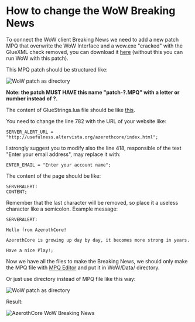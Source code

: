 # How to change the WoW Breaking News

To connect the WoW client Breaking News we need to add a new patch MPQ that overwrite the WoW Interface and a wow.exe "cracked" with the GlueXML check removed, you can download it [here](https://mega.nz/#!Q5QR1SjJ!Arg1O1F7Mr5U6tE9aZcH0iFndYcGBK_AmfvZTn4kUjg) (without this you can run WoW with this patch).

This MPQ patch should be structured like:

![WoW patch as directory](https://i.postimg.cc/tJy8NSYX/patch-structure.pnghttps://i.postimg.cc/L5YgvT7b/Wo-W-structure.png)

**Note: the patch MUST HAVE this name "patch-?.MPQ" with a letter or number instead of ?.**

The content of GlueStrings.lua file should be like [this](https://pastebin.com/8T6XfPxX).

You need to change the line 782 with the URL of your website like:

```
SERVER_ALERT_URL = "http://usefulness.altervista.org/azerothcore/index.html";
```

I strongly suggest you to modify also the line 418, responsible of the text "Enter your email address", may replace it with:
```
ENTER_EMAIL = "Enter your account name";
```

The content of the page should be like:

```
SERVERALERT:
CONTENT;
```

Remember that the last character will be removed, so place it a useless character like a semicolon.
Example message:

```
SERVERALERT:

Hello from AzerothCore!

AzerothCore is growing up day by day, it becomes more strong in years.

Have a nice Play!;
```

Now we have all the files to make the Breaking News, we should only make the MPQ file with [MPQ Editor](http://www.zezula.net/en/mpq/download.html) and put it in WoW/Data/ directory.

Or just use directory instead of MPQ file like this way:

![WoW patch as directory](https://i.postimg.cc/L5YgvT7b/Wo-W-structure.png)

Result:

![AzerothCore WoW Breaking News](https://i.postimg.cc/9Fb7WD20/Breaking-News.png)


